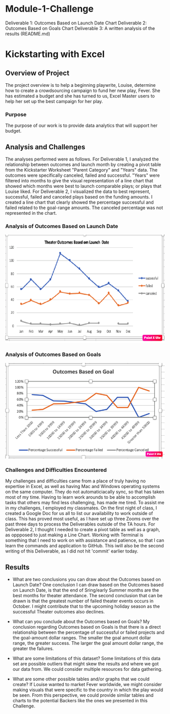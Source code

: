 # Module-1-Challenge
Deliverable 1: Outcomes Based on Launch Date Chart 
Deliverable 2: Outcomes Based on Goals Chart 
Deliverable 3: A written analysis of the results (README.md)
# Kickstarting with Excel

## Overview of Project
The project overview is to help a beginning playwrite, Louise, determine how to create a crowdsourcing campaign to fund her new play, Fever.  She has estimated a budget and she has turned to us, Excel Master users to help her set up the best campaign for her play.

### Purpose
The purpose of our work is to provide data analytics that will support her budget.

## Analysis and Challenges
The analyses performed were as follows.  For Deliverable 1, I analyzed the relationship between outcomes and launch month by creating a pivot table from the Kickstarter Worksheet "Parent Category" and "Years" data.  The outcomes were specifically canceled, failed and successful. "Years" were filtered into months to give the visual representation of a line chart that showed which months were best to launch comparable plays; or plays that Louise liked.  For Deliverable 2, I visualized the data to best represent, successful, failed and canceled plays based on the funding amounts. I created a line chart that clearly showed the percentage successful and failed related to the goal-range amounts.  The canceled percentage was not represented in the chart.


### Analysis of Outcomes Based on Launch Date
![Theater_Outcomes_vs_Launch](Theater_Outcomes_vs_Launch.png) 


### Analysis of Outcomes Based on Goals
![Outcomes_vs_Goals](Outcomes_vs_Goals.png)


### Challenges and Difficulties Encountered
My challenges and difficulties came from a place of truly having no expertise in Excel, as well as having Mac and Windows operating systems on the same computer.  They do not automaticiacally sync, so that has taken most of my time.  Having to learn work arounds to be able to accomplish tasks that others may find less challenging, has made me tired.  To assist me in my challenges, I employed my classmates.  On the first night of class, I created a Google Doc for us all to list our availability to work outside of class.  This has proved most useful, as I have set up three Zooms over the past three days to process the Deliverables outside of the TA hours.  For Deliverable 2, I thought I needed to create a pivot table as well as a graph, as oppposed to just making a Line Chart.  Working with Terminal is something that I need to work on with assistance and patience, so that I can learn the commands and application to GitHub. This iwill also be the second writing of this Deliverable, as I did not hit 'commit' earlier today.

## Results

- What are two conclusions you can draw about the Outcomes based on Launch Date?  One conclusion I can draw based on the Outcomes based on Launch Date, is that the end of Sring/early Summer months are the best months for theater attendance.  The second conclusion that can be drawn is that the greatest number of failed theater events occurs in October.  I might contribute that to the upcoming holiday season as the successful Theater outcomes also declines.

- What can you conclude about the Outcomes based on Goals?  My conclusion regarding Outcomes based on Goals is that there is a direct relationship between the percentage of successful or failed projects and the goal-amount dollar ranges.  The smaller the goal amount dollar range, the greater success.  The larger the goal amount dollar range, the greater the failures.

- What are some limitations of this dataset?  Some limitations of this data set are possible outliers that might skew the results and where we got our data from.  We could consider multiple resources for data gathering.

- What are some other possible tables and/or graphs that we could create? If Louise wanted to market Fever worldwide, we might consider making visuals that were specific to the country in which the play would be seen.  From this perspective, we could provide similar tables and charts to the potential Backers like the ones we presented in this Challenge.

